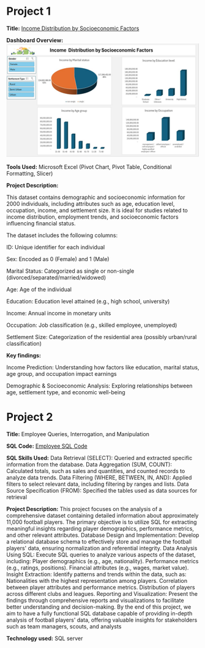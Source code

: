 # Project 1

**Title:** [Income Distribution by Socioeconomic Factors](https://github.com/Bolustic/boluwatife.github.io/blob/main/Socioeconomic%20Factors%20and%20Income%20Dataset.xlsx)


**Dashboard Overview:**
![SocialEcoe](SocialEcoe.JPG)

**Tools Used:** Microsoft Excel (Pivot Chart, Pivot Table, Conditional Formatting, Slicer)


**Project Description:** 

This dataset contains demographic and socioeconomic information for 2000 individuals, including attributes such as age, education level, occupation, income, and settlement size. It is ideal for studies related to income distribution, employment trends, and socioeconomic factors influencing financial status.

The dataset includes the following columns:

ID: Unique identifier for each individual

Sex: Encoded as 0 (Female) and 1 (Male)

Marital Status: Categorized as single or non-single (divorced/separated/married/widowed)

Age: Age of the individual

Education: Education level attained (e.g., high school, university)

Income: Annual income in monetary units

Occupation: Job classification (e.g., skilled employee, unemployed)

Settlement Size: Categorization of the residential area (possibly urban/rural classification)


**Key findings:** 

Income Prediction: Understanding how factors like education, marital status, age group, and occupation impact earnings

Demographic & Socioeconomic Analysis: Exploring relationships between age, settlement type, and economic well-being




# Project 2

**Title:** Employee Queries, Interrogation, and Manipulation

**SQL Code:** [Employee SQL Code](https://github.com/Bolustic/boluwatife.github.io/blob/main/Employee.SQL)

**SQL Skills Used:**
Data Retrieval (SELECT): Queried and extracted specific information from the database.
Data Aggregation (SUM, COUNT): Calculated totals, such as sales and quantities, and counted records to analyze data trends.
Data Filtering (WHERE, BETWEEN, IN, AND): Applied filters to select relevant data, including filtering by ranges and lists.
Data Source Specification (FROM): Specified the tables used as data sources for retrieval

**Project Description:**
This project focuses on the analysis of a comprehensive dataset containing detailed information about approximately 11,000 football players. The primary objective is to utilize SQL for extracting meaningful insights regarding player demographics, performance metrics, and other relevant attributes.
Database Design and Implementation: Develop a relational database schema to effectively store and manage the football players' data, ensuring normalization and referential integrity.
Data Analysis Using SQL: Execute SQL queries to analyze various aspects of the dataset, including: Player demographics (e.g., age, nationality). Performance metrics (e.g., ratings, positions). Financial attributes (e.g., wages, market value).
Insight Extraction: Identify patterns and trends within the data, such as: Nationalities with the highest representation among players. Correlation between player attributes and performance metrics. Distribution of players across different clubs and leagues.
Reporting and Visualization: Present the findings through comprehensive reports and visualizations to facilitate better understanding and decision-making. By the end of this project, we aim to have a fully functional SQL database capable of providing in-depth analysis of football players' data, offering valuable insights for stakeholders such as team managers, scouts, and analysts
 
**Technology used:** SQL server
